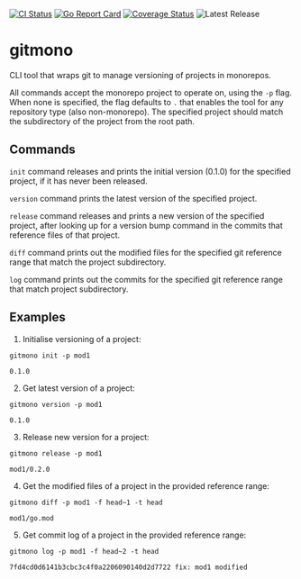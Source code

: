 [![CI Status](https://github.com/sermojohn/gitmono/actions/workflows/ci.yaml/badge.svg?branch=main)](https://github.com/sermojohn/gitmono/actions/workflows/ci.yaml?query=branch%3Amain)
[![Go Report Card](https://goreportcard.com/badge/github.com/sermojohn/gitmono)](https://goreportcard.com/report/github.com/sermojohn/gitmono)
[![Coverage Status](https://coveralls.io/repos/github/sermojohn/gitmono/badge.svg?branch=main)](https://coveralls.io/github/sermojohn/gitmono?branch=main)
![Latest Release](https://img.shields.io/github/v/release/sermojohn/gitmono)

# gitmono
CLI tool that wraps git to manage versioning of projects in monorepos.

All commands accept the monorepo project to operate on, using the `-p` flag. When none is specified, the flag defaults to `.` that enables the tool for any repository type (also non-monorepo). The specified project should match the subdirectory of the project from the root path.

## Commands

`init` command releases and prints the initial version (0.1.0) for the specified project, if it has never been released.

`version` command prints the latest version of the specified project.

`release` command releases and prints a new version of the specified project, after looking up for a version bump command in the commits that reference files of that project.

`diff` command prints out the modified files for the specified git reference range that match the project subdirectory.

`log` command prints out the commits for the specified git reference range that match project subdirectory.

## Examples

1. Initialise versioning of a project:
```
gitmono init -p mod1

0.1.0
```

2. Get latest version of a project:
```
gitmono version -p mod1

0.1.0
```

3. Release new version for a project:
```
gitmono release -p mod1

mod1/0.2.0
```


4. Get the modified files of a project in the provided reference range:
```
gitmono diff -p mod1 -f head~1 -t head

mod1/go.mod
```

5. Get commit log of a project in the provided reference range:
```
gitmono log -p mod1 -f head~2 -t head

7fd4cd0d6141b3cbc3c4f0a2206090140d2d7722 fix: mod1 modified
```
